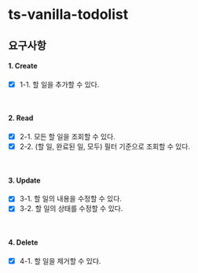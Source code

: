 # ts-vanilla-todolist

## 요구사항

#### 1. Create

- [x] 1-1. 할 일을 추가할 수 있다.

</br>

#### 2. Read

- [x] 2-1. 모든 할 일을 조회할 수 있다.
- [x] 2-2. (할 일, 완료된 일, 모두) 필터 기준으로 조회할 수 있다.

</br>

#### 3. Update

- [x] 3-1. 할 일의 내용을 수정할 수 있다.
- [x] 3-2. 할 일의 상태를 수정할 수 있다.

</br>

#### 4. Delete

- [x] 4-1. 할 일을 제거할 수 있다.

</br>
